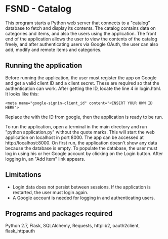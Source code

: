 # FSND - Catalog

This program starts a Python web server that connects to a "catalog" database to fetch and display its contents. The catalog contains data on categories and items, and also the users using the application. The front end of the application allows the user to view the contents of the catalog freely, and after authenticating users via Google OAuth, the user can also add, modify and remote items and categories.

## Running the application

Before running the application, the user must register the app on Google and get a valid client ID and a client secret. These are required so that the authentication can work. After getting the ID, locate the line 4 in login.html. It looks like this:

```
<meta name="google-signin-client_id" content="<INSERT YOUR OWN ID HERE">
```

Replace the <INSERT YOUR OWN ID HERE> with the ID from google, then the application is ready to be run.

To run the application, open a terminal in the main directory and run "python application.py" without the quote marks. This will start the web application on localhost in port 8000. The app can be accessed at http://localhost:8000. On first run, the application doesn't show any data because the database is empty. To populate the database, the user must log in using his or her Google account by clicking on the Login button. After logging in, an "Add item" link appears.

## Limitations

* Login data does not persist between sessions. If the application is restarted, the user must login again.
* A Google account is needed for logging in and authenticating users.

## Programs and packages required

Python 2.7, Flask, SQLAlchemy, Requests, httplib2, oauth2client, flask_httpauth
